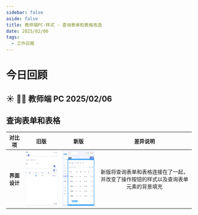 ```yaml
---
sidebar: false
aside: false
title: 教师端PC-样式 - 查询表单和表格改造
date: 2025/02/06
tags:
  - 工作日报
---
```


# 今日回顾

## ☀️ 👨‍🏫 教师端 PC 2025/02/06

## 查询表单和表格

| 对比项       | 旧版                                              | 新版                                             | 差异说明                                                                           |
| ------------ | ------------------------------------------------- | ------------------------------------------------ | ---------------------------------------------------------------------------------- |
| **界面设计** | ![旧版界面](../images/searchFormAndTable-old.png) | ![新版界面](../images/searchFormAndTable-v1.png) | 新版将查询表单和表格连接在了一起，并改变了操作按钮的样式以及查询表单元素的背景填充 |

<style scoped>
table, thead, tr, th {
  text-align: center !important;
}

img {
  width: 200px;
  height: 150px;
}
</style>
